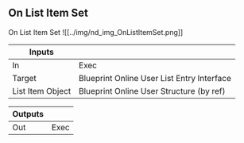## On List Item Set
On List Item Set
![[../img/nd_img_OnListItemSet.png]]

|Inputs||
|--|--|
| In | Exec |
| Target | Blueprint Online User List Entry Interface |
| List Item Object | Blueprint Online User Structure (by ref) |

|Outputs||
|--|--|
| Out | Exec |
